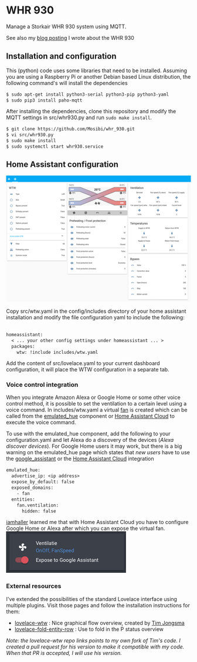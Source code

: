 # WHR 930
Manage a Storkair WHR 930 system using MQTT.

See also my [blog posting](https://blog.mosibi.nl/domotica/2017/12/31/control-a-storkair-zehnder-whr-930-ventilation-unit-using-mqtt.html) I wrote about the WHR 930


## Installation and configuration
This (python) code uses some libraries that need to be installed. Assuming you are using a Raspberry Pi or another Debian based Linux distribution, the following command's will install the dependencies

```lang=shell
$ sudo apt-get install python3-serial python3-pip python3-yaml
$ sudo pip3 install paho-mqtt
````

After installing the dependencies, clone this repository and modify the MQTT settings in src/whr930.py and run `sudo make install`.

```lang=shell
$ git clone https://github.com/Mosibi/whr_930.git
$ vi src/whr930.py
$ sudo make install
$ sudo systemctl start whr930.service
```

## Home Assistant configuration

![Image](images/ha-screenshot.png)

Copy src/wtw.yaml in the config/includes directory of your home assistant installation and modify the file configuration yaml to include the following:

```lang=yaml

homeassistant:
  < ... your other config settings under homeassistant ... >
  packages:
    wtw: !include includes/wtw.yaml

```

Add the content of src/lovelace.yaml to your current dashboard configuration, it will place the WTW configuration in a separate tab.

### Voice control integration
When you integrate Amazon Alexa or Google Home or some other voice control method, it is possible to set the ventilation to a certain level using a voice command. In includes/wtw.yaml a virtual [fan](https://www.home-assistant.io/integrations/fan.mqtt) is created which can be called from the [emulated_hue](https://www.home-assistant.io/integrations/emulated_hue/) component or [Home Assistant Cloud](https://www.nabucasa.com/) to execute the voice command.

To use with the emulated_hue component, add the following to your configuration.yaml and let Alexa do a discovery of the devices (*Alexa discover devices*). For Google Home users it may work, but there is a big warning on the emulated_hue page which states that *new users* have to use the [google_assistant](https://www.home-assistant.io/integrations/google_assistant/) or the [Home Assistant Cloud](https://www.home-assistant.io/integrations/cloud) integration

```lang=yaml
emulated_hue:
  advertise_ip: <ip address>
  expose_by_default: false
  exposed_domains:
    - fan
  entities:
    fan.ventilation:
      hidden: false
```

[iamhaller](https://github.com/iamhaller) learned me that with Home Assistant Cloud you have to configure Google Home or Alexa after which you can expose the virtual fan.
![Image](images/ha-cloud-ventilation.png)



### External resources
I've extended the possibilities of the standard Lovelace interface using multiple plugins. Visit those pages and follow the installation instructions for them:

* [lovelace-wtw](https://github.com/Mosibi/lovelace-wtw/tree/mosibi) : Nice graphical flow overview, created by [Tim Jongsma](https://github.com/timjong93)
* [lovelace-fold-entity-row](https://github.com/thomasloven/lovelace-fold-entity-row) : Use to fold in the P status overview

*Note: the lovelace-wtw repo links points to my own fork of Tim's code. I created a pull request for his version to make it compatible with my code. When that PR is accepted, I will use his version.*